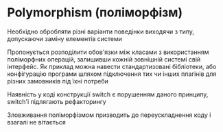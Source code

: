# Polymorphism (поліморфізм)

Необхідно обробляти різні варіанти поведінки виходячи з типу, допускаючи заміну елементів системи

Пропонується розподілити обов'язки між класами з використанням поліморфних операцій, залишивши кожній зовнішній системі свій інтерфейс. Як приклад можна навести стандартизовані бібліотеки, або конфігурацію програми шляхом підключення тих чи інших плагінів для різних замовників під їхні потреби

Наявність у коді конструкції switch є порушенням даного принципу, switch'і підлягають рефакторингу

Зловживання поліморфізмом призводить до переускладнення коду і взагалі не вітається
